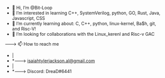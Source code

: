 - 👋 Hi, I’m @Bit-Loop
- 👀 I’m interested in learning C++, SystemVerilog, python, GO, Rust, Java, Javascript, CSS 
- 🌱 I’m currently learning about: C, C++, python, linux-kernel, Ba$h, git, and Risc-V!  
- 💞️ I’m looking for collaborations with the Linux_kerenl and Risc-v GAC

---> 📫 How to reach me 
- |
- *---> isaiahtylerjackson.al@gmail.com
- |
- *---> Discord: DreaD#6441



